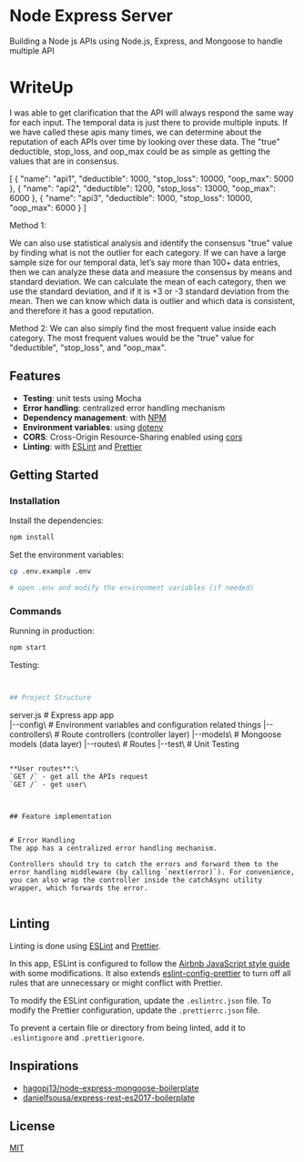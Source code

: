 # Node Express Server

Building a Node js APIs using Node.js, Express, and Mongoose to handle multiple API


# WriteUp

I was able to get clarification that the API will always respond the same way for each input. The temporal data is just there to provide multiple inputs. If we have called these apis many times, we can determine about the reputation of each APIs over time by looking over these data.
The "true" deductible, stop_loss, and oop_max could be as simple as getting the values that are in consensus.

[
    {
        "name": "api1",
        "deductible": 1000,
        "stop_loss": 10000,
        "oop_max": 5000
    },
    {
        "name": "api2",
        "deductible": 1200,
        "stop_loss": 13000,
        "oop_max": 6000
    },
    {
        "name": "api3",
        "deductible": 1000,
        "stop_loss": 10000,
        "oop_max": 6000
    }
]

Method 1:

We can also use statistical analysis and identify the consensus "true" value by finding what is not the outlier for each category. If we can have a large sample size for our temporal data, let’s say more than 100+ data entries, then we can analyze these data and measure the consensus by means and standard deviation.  We can calculate the mean of each category, then we use the standard deviation, and if it is +3 or -3 standard deviation from the mean. Then we can know which data is outlier and which data is consistent, and therefore it has a good reputation.

Method 2:
We can also simply find the most frequent value inside each category. The most frequent values would be  the "true" value for "deductible", "stop_loss", and "oop_max".

## Features

- **Testing**: unit tests using Mocha
- **Error handling**: centralized error handling mechanism
- **Dependency management**: with [NPM](https://npm.com)
- **Environment variables**: using [dotenv](https://github.com/motdotla/dotenv)
- **CORS**: Cross-Origin Resource-Sharing enabled using [cors](https://github.com/expressjs/cors)
- **Linting**: with [ESLint](https://eslint.org) and [Prettier](https://prettier.io)

## Getting Started

### Installation

Install the dependencies:

```bash
npm install
```

Set the environment variables:

```bash
cp .env.example .env

# open .env and modify the environment variables (if needed)
```

### Commands

Running in production:

```bash
npm start
```

Testing:

```bash


## Project Structure

```
server.js           # Express app
app\
 |--config\         # Environment variables and configuration related things
 |--controllers\    # Route controllers (controller layer)
 |--models\         # Mongoose models (data layer)
 |--routes\         # Routes
 |--test\           # Unit Testing


```

**User routes**:\
`GET /` - get all the APIs request
`GET /` - get user\



## Feature implementation


# Error Handling
The app has a centralized error handling mechanism.

Controllers should try to catch the errors and forward them to the error handling middleware (by calling `next(error)`). For convenience, you can also wrap the controller inside the catchAsync utility wrapper, which forwards the error.


```


## Linting

Linting is done using [ESLint](https://eslint.org/) and [Prettier](https://prettier.io).

In this app, ESLint is configured to follow the [Airbnb JavaScript style guide](https://github.com/airbnb/javascript/tree/master/packages/eslint-config-airbnb-base) with some modifications. It also extends [eslint-config-prettier](https://github.com/prettier/eslint-config-prettier) to turn off all rules that are unnecessary or might conflict with Prettier.

To modify the ESLint configuration, update the `.eslintrc.json` file. To modify the Prettier configuration, update the `.prettierrc.json` file.

To prevent a certain file or directory from being linted, add it to `.eslintignore` and `.prettierignore`.


## Inspirations
- [hagopj13/node-express-mongoose-boilerplate](node-express-mongoose-boilerplate)
- [danielfsousa/express-rest-es2017-boilerplate](https://github.com/danielfsousa/express-rest-es2017-boilerplate)

## License

[MIT](LICENSE)
